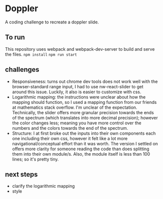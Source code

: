 # Doppler

A coding challenge to recreate a doppler slide.

## To run
This repository uses webpack and webpack-dev-server to build and serve the files.
`npm install`
`npm run start`

## challenges
  - Responsiveness: turns out chrome dev tools does not work well with the browser-standard range input, I had to use nw-react-slider to get around this issue. Luckily, it also is easier to customize with css.
  - Logarithmic mapping: the instructions were unclear about how the mapping should function, so I used a mapping function from our friends at mathematics stack overflow. I'm unclear of the expectation. Technically, the slider offers more granular precision towards the ends of the spectrum (which translates into more decimal precision); however the color changes less; meaning you have more control over the numbers and the colors towards the end of the spectrum.
  - Structure: I at first broke out the inputs into their own components each one including their own css, however it felt like a lot more navigational/conceptual effort than it was worth. The version I settled on offers more clarity for someone reading the code than does splitting them into their own module/s. Also, the module itself is less than 100 lines; so it's pretty tiny.

## next steps
  - clarify the logarithmic mapping
  - style
